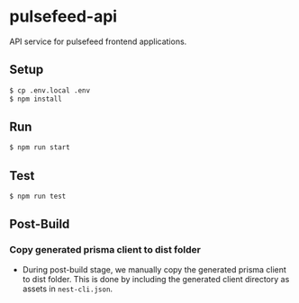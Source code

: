 # pulsefeed-api
API service for pulsefeed frontend applications.

## Setup
```bash
$ cp .env.local .env
$ npm install
```

## Run
```bash
$ npm run start
```

## Test
```bash
$ npm run test
```

## Post-Build
### Copy generated prisma client to dist folder
- During post-build stage, we manually copy the generated prisma client to dist folder.
  This is done by including the generated client directory as assets in `nest-cli.json`.
